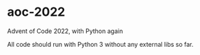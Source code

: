 # aoc-2022

Advent of Code 2022, with Python again

All code should run with Python 3 without any external libs so far.
